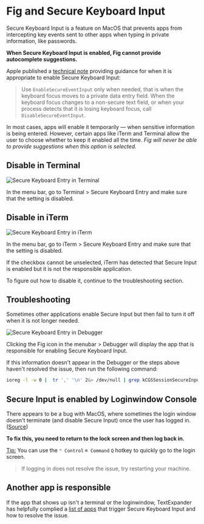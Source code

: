 # Fig and Secure Keyboard Input

Secure Keyboard Input is a feature on MacOS that prevents apps from intercepting key events sent to other apps when typing in private information, like passwords. 

**When Secure Keyboard Input is enabled, Fig cannot provide autocomplete suggestions.**

Apple published a [technical note](https://developer.apple.com/library/archive/technotes/tn2150/_index.html) providing guidance for when it is appropriate to enable Secure Keyboard Input:

> Use `EnableSecureEventInput` only when needed, that is when the keyboard focus moves to a private data entry field. When the keyboard focus changes to a non-secure text field, or when your process detects that it is losing keyboard focus, call `DisableSecureEventInput`.

In most cases, apps will enable it temporarily — when sensitive information is being entered. However, certain apps like iTerm and Terminal allow the user to choose whether to keep it enabled all the time. *Fig will never be able to provide suggestions when this option is selected.*

## Disable in Terminal

![Secure Keyboard Entry in Terminal](/docAssets/support/guide/secure-keyboard-input-terminal.png)

In the menu bar, go to Terminal > Secure Keyboard Entry and make sure that the setting is disabled.

## Disable in iTerm

![Secure Keyboard Entry in iTerm](/docAssets/support/guide/secure-keyboard-input-iterm.png)

In the menu bar, go to iTerm > Secure Keyboard Entry and make sure that the setting is disabled. 

If the checkbox cannot be unselected, iTerm has detected that Secure Input is enabled but it is not the responsible application.  

To figure out how to disable it, continue to the troubleshooting section.

## Troubleshooting

Sometimes other applications enable Secure Input but then fail to turn it off when it is not longer needed.

![Secure Keyboard Entry in Debugger](/docAssets/support/guide/secure-keyboard-input-in-debugger.png)

Clicking the Fig icon in the menubar > Debugger will display the app that is responsible for enabling Secure Keyboard Input.

If this information doesn't appear in the Debugger or the steps above haven't resolved the issue, then run the following command:

```bash
ioreg -l -w 0 |  tr ',' '\n' 2&> /dev/null | grep kCGSSessionSecureInputPID | cut -f 2 -d = | uniq | xargs ps -o command= -p
```


## Secure Input is enabled by Loginwindow Console 

There appears to be a bug with MacOS, where sometimes the login window doesn't terminate (and disable Secure Input) once the user has logged in. ([Source](https://merikan.com/2019/05/troubleshooting-hyperswitch/))

**To fix this, you need to return to the lock screen and then log back in.**

<u>Tip:</u> You can use the `⌃ Control`  `⌘ Command`  `Q` hotkey to quickly go to the login screen.

> If logging in does not resolve the issue, try restarting your machine. 

## Another app is responsible

If the app that shows up isn't a terminal or the loginwindow, TextExpander has helpfully complied a [list of apps](https://textexpander.com/secure-input) that trigger Secure Keyboard Input and how to resolve the issue.  